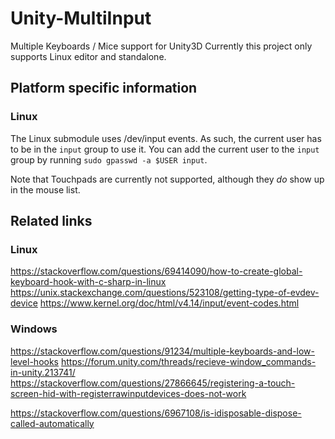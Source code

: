 # Unity-MultiInput
Multiple Keyboards / Mice support for Unity3D
Currently this project only supports Linux editor and standalone.

## Platform specific information
### Linux
The Linux submodule uses /dev/input events. As such, the current user has to be in the `input` group to use it.
You can add the current user to the `input` group by running `sudo gpasswd -a $USER input`.

Note that Touchpads are currently not supported, although they *do* show up in the mouse list.

## Related links
### Linux
https://stackoverflow.com/questions/69414090/how-to-create-global-keyboard-hook-with-c-sharp-in-linux
https://unix.stackexchange.com/questions/523108/getting-type-of-evdev-device
https://www.kernel.org/doc/html/v4.14/input/event-codes.html

### Windows
https://stackoverflow.com/questions/91234/multiple-keyboards-and-low-level-hooks
https://forum.unity.com/threads/recieve-window_commands-in-unity.213741/
https://stackoverflow.com/questions/27866645/registering-a-touch-screen-hid-with-registerrawinputdevices-does-not-work


https://stackoverflow.com/questions/6967108/is-idisposable-dispose-called-automatically
